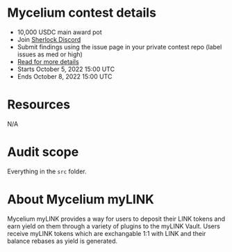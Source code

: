 # Mycelium contest details

- 10,000 USDC main award pot
- Join [Sherlock Discord](https://discord.gg/MABEWyASkp)
- Submit findings using the issue page in your private contest repo (label issues as med or high)
- [Read for more details](https://docs.sherlock.xyz/audits/watsons)
- Starts October 5, 2022 15:00 UTC
- Ends October 8, 2022 15:00 UTC

# Resources

N/A

# Audit scope

Everything in the `src` folder.

# About Mycelium myLINK

Mycelium myLINK provides a way for users to deposit their LINK tokens and earn yield on them through a variety of plugins to the myLINK Vault. Users receive myLINK tokens which are exchangable 1:1 with LINK and their balance rebases as yield is generated.
